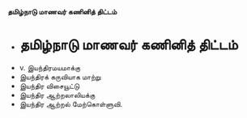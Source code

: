 **தமிழ்நாடு மாணவர் கணினித் திட்டம்**
- # தமிழ்நாடு மாணவர் கணினித் திட்டம்
- v. இயந்திரமயமாக்கு
- இயந்திரக் கருவியாக மாற்று
- இயந்திர விசையூட்டு
- இயந்திர ஆற்றலாலியக்கு
- இயந்திர ஆற்றல் மேற்கொள்ளுவி.

